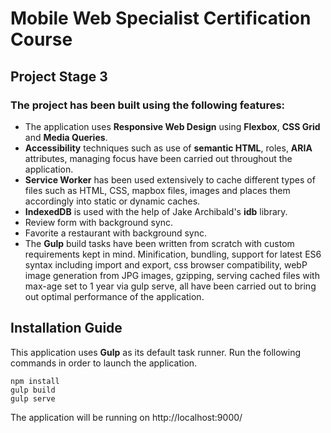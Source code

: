 # Mobile Web Specialist Certification Course

## Project Stage 3

### The project has been built using the following features:

* The application uses **Responsive Web Design** using **Flexbox**, **CSS Grid** and **Media Queries**.
* **Accessibility** techniques such as use of **semantic HTML**, roles, **ARIA** attributes, managing focus have been carried out throughout the application.
* **Service Worker** has been used extensively to cache different types of files such as HTML, CSS, mapbox files, images and places them accordingly into static or dynamic caches.
* **IndexedDB** is used with the help of Jake Archibald's **idb** library.
* Review form with background sync.
* Favorite a restaurant with background sync.
* The **Gulp** build tasks have been written from scratch with custom requirements kept in mind. Minification, bundling, support for latest ES6 syntax including import and export, css browser compatibility, webP image generation from JPG images, gzipping, serving cached files with max-age set to 1 year via gulp serve, all have been carried out to bring out optimal performance of the application.

## Installation Guide

This application uses **Gulp** as its default task runner. Run the following commands in order to launch the application.

```
npm install
gulp build
gulp serve
```

The application will be running on http://localhost:9000/